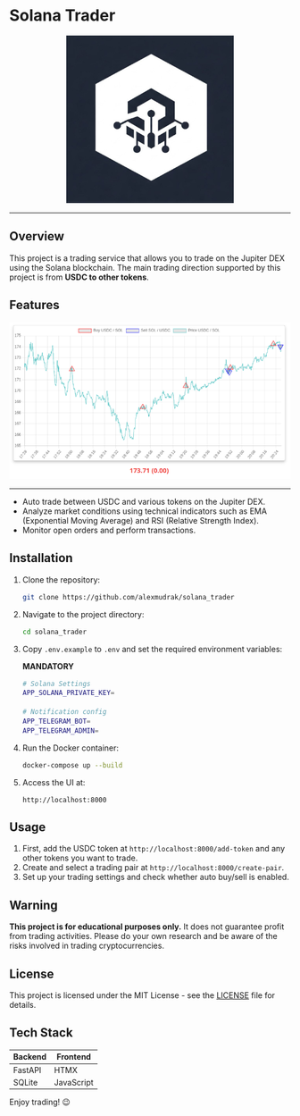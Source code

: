 # Solana Trader

<p align="center">
    <img width="300" height="300" src="media/logo.jpg" alt="Solana Trader Logo" />
</p>

<hr />

## Overview

This project is a trading service that allows you to trade on the Jupiter DEX
using the Solana blockchain. The main trading direction supported by this
project is from **USDC to other tokens**.

## Features

<p align="center">
    <img width="600" src="media/chart.png" alt="Trading Chart" />
</p>

<hr />

- Auto trade between USDC and various tokens on the Jupiter DEX.
- Analyze market conditions using technical indicators such as
EMA (Exponential Moving Average) and RSI (Relative Strength Index).
- Monitor open orders and perform transactions.

## Installation

1. Clone the repository:

   ```bash
   git clone https://github.com/alexmudrak/solana_trader
   ```

2. Navigate to the project directory:

   ```bash
   cd solana_trader
   ```

3. Copy `.env.example` to `.env` and set the required environment variables:

   **MANDATORY**
   ```bash
   # Solana Settings
   APP_SOLANA_PRIVATE_KEY=

   # Notification config
   APP_TELEGRAM_BOT=
   APP_TELEGRAM_ADMIN=
   ```

4. Run the Docker container:

   ```bash
   docker-compose up --build
   ```

5. Access the UI at:

   ```
   http://localhost:8000
   ```

## Usage

1. First, add the USDC token at `http://localhost:8000/add-token` and any
other tokens you want to trade.
2. Create and select a trading pair at `http://localhost:8000/create-pair`.
3. Set up your trading settings and check whether auto buy/sell is enabled.

## Warning

**This project is for educational purposes only.** It does not guarantee
profit from trading activities. Please do your own research and be aware of
the risks involved in trading cryptocurrencies.

## License

This project is licensed under the MIT License - see the [LICENSE](LICENSE)
file for details.

## Tech Stack

| Backend   | Frontend   |
|-----------|------------|
| FastAPI   | HTMX       |
| SQLite    | JavaScript  |

Enjoy trading! 😉

